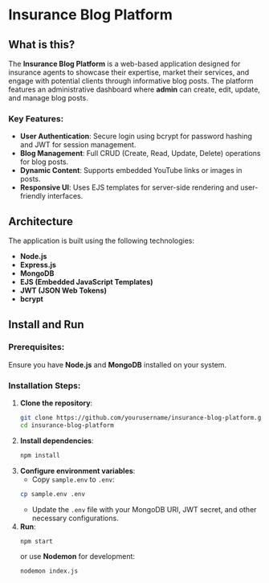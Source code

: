# Insurance Blog Platform

## What is this?

The **Insurance Blog Platform** is a web-based application designed for insurance agents to showcase their expertise, market their services, and engage with potential clients through informative blog posts. The platform features an administrative dashboard where **admin** can create, edit, update, and manage blog posts. 

### Key Features:
- **User Authentication**: Secure login using bcrypt for password hashing and JWT for session management.
- **Blog Management**: Full CRUD (Create, Read, Update, Delete) operations for blog posts.
- **Dynamic Content**: Supports embedded YouTube links or images in posts.
- **Responsive UI**: Uses EJS templates for server-side rendering and user-friendly interfaces.

## Architecture

The application is built using the following technologies:

- **Node.js**
- **Express.js**
- **MongoDB**
- **EJS (Embedded JavaScript Templates)**
- **JWT (JSON Web Tokens)**
- **bcrypt**

## Install and Run

### Prerequisites:
Ensure you have **Node.js** and **MongoDB** installed on your system.

### Installation Steps:
1. **Clone the repository**:
   ```bash
   git clone https://github.com/yourusername/insurance-blog-platform.git
   cd insurance-blog-platform
2. **Install dependencies**:
    ```bash
    npm install
3. **Configure environment variables**:
    - Copy `sample.env` to `.env`:
    ```bash
    cp sample.env .env
    ```
    - Update the `.env` file with your MongoDB URI, JWT secret, and other necessary configurations.
4. **Run**:
    ```bash
    npm start
    ```
    or use **Nodemon** for development:
    ```bash
    nodemon index.js
    ```

